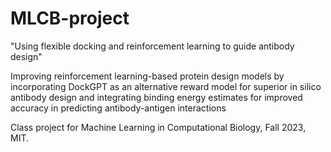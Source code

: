 # MLCB-project
"Using flexible docking and reinforcement learning to guide antibody design"

Improving reinforcement learning-based protein design models by incorporating 
DockGPT as an alternative reward model for superior in silico antibody design and
integrating binding energy estimates for improved accuracy in predicting antibody-antigen 
interactions

Class project for Machine Learning in Computational Biology, Fall 2023, MIT. 
